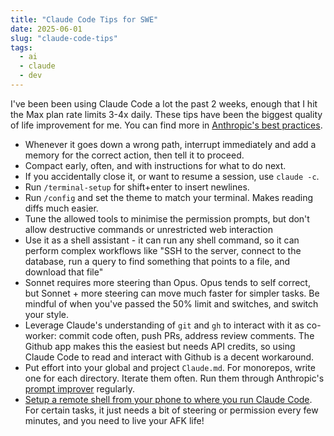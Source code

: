 ```yaml
---
title: "Claude Code Tips for SWE"
date: 2025-06-01
slug: "claude-code-tips"
tags:
  - ai
  - claude
  - dev
---
```


I've been been using Claude Code a lot the past 2 weeks, enough that I hit the Max plan rate limits 3-4x daily.
These tips have been the biggest quality of life improvement for me. You can find more in [Anthropic's best practices](https://www.anthropic.com/engineering/claude-code-best-practices).

- Whenever it goes down a wrong path, interrupt immediately and add a memory for the correct action, then tell it to proceed.
- Compact early, often, and with instructions for what to do next.
- If you accidentally close it, or want to resume a session, use `claude -c`.
- Run `/terminal-setup` for shift+enter to insert newlines.
- Run `/config` and set the theme to match your terminal. Makes reading diffs much easier.
- Tune the allowed tools to minimise the permission prompts, but don't allow destructive commands or unrestricted web interaction
- Use it as a shell assistant - it can run any shell command, so it can perform complex workflows like "SSH to the server, connect to the database, run a query to find something that points to a file, and download that file"
- Sonnet requires more steering than Opus. Opus tends to self correct, but Sonnet + more steering can move much faster for simpler tasks. Be mindful of when you've passed the 50% limit and switches, and switch your style.
- Leverage Claude's understanding of `git` and `gh` to interact with it as co-worker: commit code often, push PRs, address review comments. The Github app makes this the easiest but needs API credits, so using Claude Code to read and interact with Github is a decent workaround.
- Put effort into your global and project `Claude.md`. For monorepos, write one for each directory. Iterate them often. Run them through Anthropic's [prompt improver](https://www.anthropic.com/news/prompt-improver) regularly.
- [Setup a remote shell from your phone to where you run Claude Code](/p/remote-control-claude-code). For certain tasks, it just needs a bit of steering or permission every few minutes, and you need to live your AFK life!